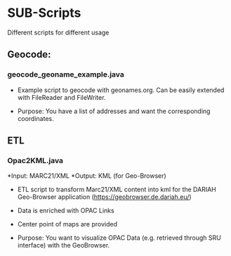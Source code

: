 # SUB-Scripts
Different scripts for different usage

## Geocode:
### geocode_geoname_example.java
* Example script to geocode with geonames.org. Can be easily extended with FileReader and FileWriter.

* Purpose: You have a list of addresses and want the corresponding coordinates.



## ETL
### Opac2KML.java
*Input: MARC21/XML
*Output: KML (for Geo-Browser)

* ETL script to transform Marc21/XML content into kml for the DARIAH Geo-Browser application (https://geobrowser.de.dariah.eu/)
* Data is enriched with OPAC Links
* Center point of maps are provided 

* Purpose: You want to visualize OPAC Data (e.g. retrieved through SRU interface) with the GeoBrowser.
